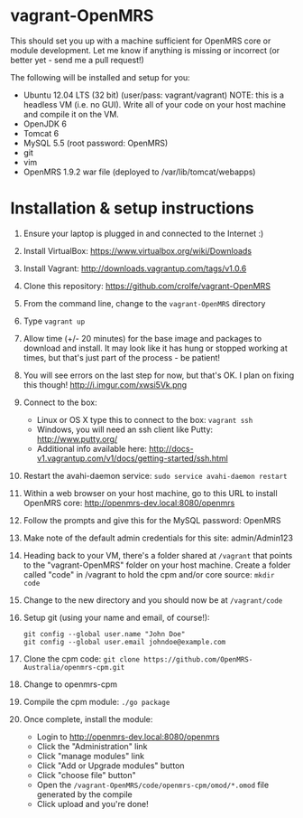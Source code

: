 vagrant-OpenMRS
===============
This should set you up with a machine sufficient for OpenMRS core or module development.  Let me know if anything is missing or incorrect (or better yet - send me a pull request!)

The following will be installed and setup for you:

- Ubuntu 12.04 LTS (32 bit) (user/pass: vagrant/vagrant)    NOTE: this is a headless VM (i.e. no GUI).  Write all of your code on your host machine and compile it on the VM.
- OpenJDK 6
- Tomcat 6
- MySQL 5.5 (root password: OpenMRS)
- git
- vim
- OpenMRS 1.9.2 war file (deployed to /var/lib/tomcat/webapps)


Installation & setup instructions
=================================
1. Ensure your laptop is plugged in and connected to the Internet  :)
2. Install VirtualBox: https://www.virtualbox.org/wiki/Downloads
3. Install Vagrant: http://downloads.vagrantup.com/tags/v1.0.6
4. Clone this repository: https://github.com/crolfe/vagrant-OpenMRS
5. From the command line, change to the ```vagrant-OpenMRS``` directory
6. Type ```vagrant up```
7. Allow time (+/- 20 minutes) for the base image and packages to download and install.  It may look like it has hung or stopped working at times, but that's just part of the process - be patient!    
8. You will see errors on the last step for now, but that's OK. I plan on fixing this though! http://i.imgur.com/xwsi5Vk.png
9. Connect to the box:
    - Linux or OS X type this to connect to the box: ```vagrant ssh```
    - Windows, you will need an ssh client like Putty: http://www.putty.org/
    - Additional info available here: http://docs-v1.vagrantup.com/v1/docs/getting-started/ssh.html
10. Restart the avahi-daemon service: ```sudo service avahi-daemon restart```
11. Within a web browser on your host machine, go to this URL to install OpenMRS core: http://openmrs-dev.local:8080/openmrs
12. Follow the prompts and give this for the MySQL password: OpenMRS
13. Make note of the default admin credentials for this site: admin/Admin123
14. Heading back to your VM, there's a folder shared at ```/vagrant``` that points to the "vagrant-OpenMRS" folder on your host machine.  Create a folder called "code" in /vagrant to hold the cpm and/or core source:  ```mkdir code```
15. Change to the new directory and you should now be at ```/vagrant/code```
16. Setup git (using your name and email, of course!):

        git config --global user.name "John Doe"
        git config --global user.email johndoe@example.com

17. Clone the cpm code: ```git clone https://github.com/OpenMRS-Australia/openmrs-cpm.git```
18. Change to openmrs-cpm
19. Compile the cpm module: ```./go package```
20. Once complete, install the module:
      - Login to http://openmrs-dev.local:8080/openmrs
      - Click the "Administration" link
      - Click "manage modules" link
      - Click "Add or Upgrade modules" button
      - Click "choose file" button"
      - Open the ```/vagrant-OpenMRS/code/openmrs-cpm/omod/*.omod``` file generated by the compile
      - Click upload and you're done!
